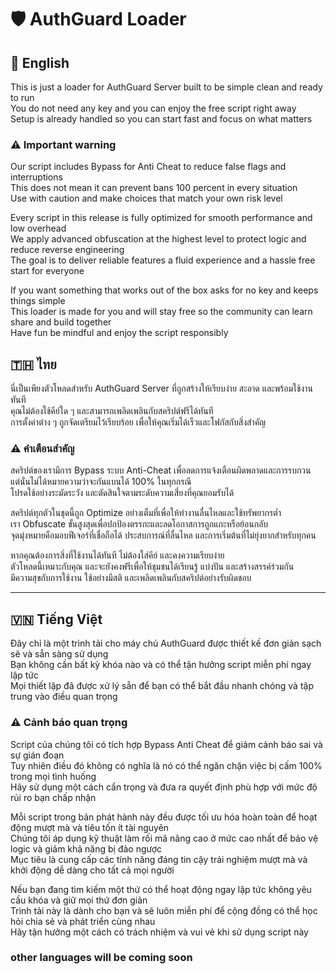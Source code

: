 # 🛡️ AuthGuard Loader

## 🏴󠁧󠁢󠁥󠁮󠁧󠁿 English

This is just a loader for AuthGuard Server built to be simple clean and ready to run  
You do not need any key and you can enjoy the free script right away  
Setup is already handled so you can start fast and focus on what matters  

### ⚠️ Important warning  
Our script includes Bypass for Anti Cheat to reduce false flags and interruptions  
This does not mean it can prevent bans 100 percent in every situation  
Use with caution and make choices that match your own risk level  

Every script in this release is fully optimized for smooth performance and low overhead  
We apply advanced obfuscation at the highest level to protect logic and reduce reverse engineering  
The goal is to deliver reliable features a fluid experience and a hassle free start for everyone  

If you want something that works out of the box asks for no key and keeps things simple  
This loader is made for you and will stay free so the community can learn share and build together  
Have fun be mindful and enjoy the script responsibly  

## 🇹🇭 ไทย

นี่เป็นเพียงตัวโหลดสำหรับ AuthGuard Server ที่ถูกสร้างให้เรียบง่าย สะอาด และพร้อมใช้งานทันที  
คุณไม่ต้องใช้คีย์ใด ๆ และสามารถเพลิดเพลินกับสคริปต์ฟรีได้ทันที  
การตั้งค่าต่าง ๆ ถูกจัดเตรียมไว้เรียบร้อย เพื่อให้คุณเริ่มได้เร็วและโฟกัสกับสิ่งสำคัญ  

### ⚠️ คำเตือนสำคัญ  
สคริปต์ของเรามีการ Bypass ระบบ Anti-Cheat เพื่อลดการแจ้งเตือนผิดพลาดและการรบกวน  
แต่นั่นไม่ได้หมายความว่าจะกันแบนได้ 100% ในทุกกรณี  
โปรดใช้อย่างระมัดระวัง และตัดสินใจตามระดับความเสี่ยงที่คุณยอมรับได้  

สคริปต์ทุกตัวในชุดนี้ถูก Optimize อย่างเต็มที่เพื่อให้ทำงานลื่นไหลและใช้ทรัพยากรต่ำ  
เรา Obfuscate ขั้นสูงสุดเพื่อปกป้องตรรกะและลดโอกาสการถูกแกะหรือย้อนกลับ  
จุดมุ่งหมายคือมอบฟีเจอร์ที่เชื่อถือได้ ประสบการณ์ที่ลื่นไหล และการเริ่มต้นที่ไม่ยุ่งยากสำหรับทุกคน  

หากคุณต้องการสิ่งที่ใช้งานได้ทันที ไม่ต้องใส่คีย์ และคงความเรียบง่าย  
ตัวโหลดนี้เหมาะกับคุณ และจะยังคงฟรีเพื่อให้ชุมชนได้เรียนรู้ แบ่งปัน และสร้างสรรค์ร่วมกัน  
มีความสุขกับการใช้งาน ใช้อย่างมีสติ และเพลิดเพลินกับสคริปต์อย่างรับผิดชอบ  

---

## 🇻🇳 Tiếng Việt

Đây chỉ là một trình tải cho máy chủ AuthGuard được thiết kế đơn giản sạch sẽ và sẵn sàng sử dụng  
Bạn không cần bất kỳ khóa nào và có thể tận hưởng script miễn phí ngay lập tức  
Mọi thiết lập đã được xử lý sẵn để bạn có thể bắt đầu nhanh chóng và tập trung vào điều quan trọng  

### ⚠️ Cảnh báo quan trọng  
Script của chúng tôi có tích hợp Bypass Anti Cheat để giảm cảnh báo sai và sự gián đoạn  
Tuy nhiên điều đó không có nghĩa là nó có thể ngăn chặn việc bị cấm 100% trong mọi tình huống  
Hãy sử dụng một cách cẩn trọng và đưa ra quyết định phù hợp với mức độ rủi ro bạn chấp nhận  

Mỗi script trong bản phát hành này đều được tối ưu hóa hoàn toàn để hoạt động mượt mà và tiêu tốn ít tài nguyên  
Chúng tôi áp dụng kỹ thuật làm rối mã nâng cao ở mức cao nhất để bảo vệ logic và giảm khả năng bị đảo ngược  
Mục tiêu là cung cấp các tính năng đáng tin cậy trải nghiệm mượt mà và khởi động dễ dàng cho tất cả mọi người  

Nếu bạn đang tìm kiếm một thứ có thể hoạt động ngay lập tức không yêu cầu khóa và giữ mọi thứ đơn giản  
Trình tải này là dành cho bạn và sẽ luôn miễn phí để cộng đồng có thể học hỏi chia sẻ và phát triển cùng nhau  
Hãy tận hưởng một cách có trách nhiệm và vui vẻ khi sử dụng script này



### other languages will be coming soon
